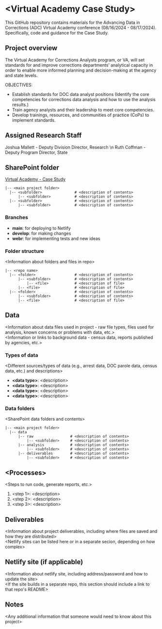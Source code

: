 # \<Virtual Academy Case Study\>
This GitHub repository contains materials for the Advancing Data in Corrections (ADC) Virtual Academy conference (08/16/2024 - 08/17/2024). Specifically, code and guidance for the Case Study.

## Project overview  
The Virtual Academy for Corrections Analysts program, or VA, will set standards for and improve corrections departments’ analytical capacity in order to enable more informed planning and decision-making at the agency and state levels.

OBJECTIVES:
- Establish standards for DOC data analyst positions (Identify the core competencies for corrections data analysis and how to use the analysis results.)
- Train agency analysts and their leadership to meet core competencies.
- Develop trainings, resources, and communities of practice (CoPs) to implement standards.

## Assigned Research Staff
Joshua Mallett - Deputy Division Director, Research \n
Ruth Coffman - Deputy Program Director, State 

## SharePoint folder  
[Virtual Academy - Case Study](https://csgorg.sharepoint.com/sites/Team-JC-STATE/Shared%20Documents/Forms/AllItems.aspx?ga=1&isAscending=false&id=%2Fsites%2FTeam%2DJC%2DSTATE%2FShared%20Documents%2FGeneral%2FDivision%20Programs%2FCommunity%20Supervision%20and%20Technology%2FVACA%20%28Project%20Management%29%2FVA%20Summer%20Conference%2Fcase%5Fstudy&sortField=Modified&viewid=3fbac089%2Dd6b6%2D4ac6%2D8a14%2D862d1b5be6eb)  

```
|-- <main project folder> 
  |-- <subfolder>               # <description of contents>
      |-- <subfolder>           # <description of contents>
  |-- <subfolder>               # <description of contents>
      |-- <subfolder>           # <description of contents>
```  

### Branches  
- __main__: for deploying to Netlify
- __develop__: for making changes
- __webr__: for implementing tests and new ideas

### Folder structure  
\<Information about folders and files in repo\>   

```
|-- <repo name> 
  |-- <folder>                  # <description of contents>
      |-- <subfolder>           # <description of contents>
          |-- <file>            # <description of file>
      |-- <file>                # <description of file>
  |-- <folder>                  # <description of contents>
      |-- <subfolder>           # <description of contents>
      |-- <file>                # <description of file>      
```

## Data  
\<Information about data files used in project - raw file types, files used for analysis, known concerns or problems with data, etc.\>  
\<Information or links to background data - census data, reports published by agencies, etc.\>

### Types of data
\<Different sources/types of data (e.g., arrest data, DOC parole data, census data, etc.) and descriptions\>   
  - __\<data type\>__: \<description\>  
  - __\<data type\>__: \<description\>  
  - __\<data type\>__: \<description\>  
  - __\<data type\>__: \<description\>  

### Data folders  
\<SharePoint data folders and contents\>

```
|-- <main project folder> 
  |-- data
      |-- raw                 # <description of contents>
          |-- <subfolder>     # <description of contents>          
      |-- analysis            # <description of contents>
          |-- <subfolder>     # <description of contents>
      |-- deliverables        # <description of contents>
          |-- <subfolder>     # <description of contents>      
```  

## \<Processes\>
\<Steps to run code, generate reports, etc.\>

1. \<step 1\>: \<description\>
2. \<step 2\>: \<description\>
3. \<step 3\>: \<description\>

## Deliverables
\<Information about project deliverables, including where files are saved and how they are distributed\>   
\<Netlify sites can be listed here or in a separate secion, depending on how complex\>

## Netlify site (if applicable)
\<Information about netlify site, including address/password and how to update the site\>   
\<If the site builds in a separate repo, this section should include a link to that repo's README\>   

## Notes
\<Any additional information that someone would need to know about this project\>   





